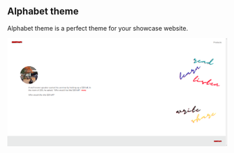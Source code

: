 ## Alphabet theme

Alphabet theme is a perfect theme for your showcase website.

![](https://raw.githubusercontent.com/piandhust/alphabet-theme/master/image/demo.png)
